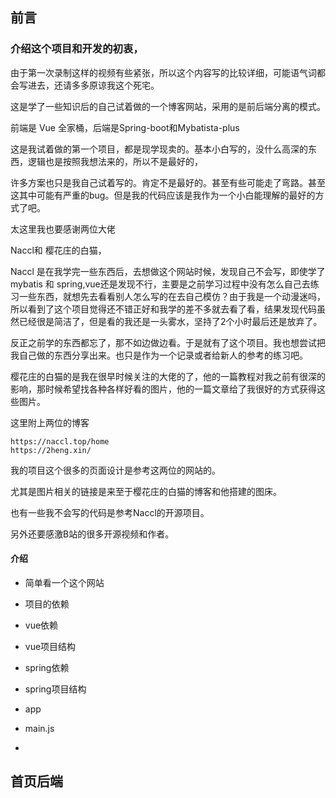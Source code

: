 ## 前言

### 介绍这个项目和开发的初衷，

由于第一次录制这样的视频有些紧张，所以这个内容写的比较详细，可能语气词都会写进去，还请多多原谅我这个死宅。

这是学了一些知识后的自己试着做的一个博客网站，采用的是前后端分离的模式。

前端是 Vue 全家桶，后端是Spring-boot和Mybatista-plus

这是我试着做的第一个项目，都是现学现卖的。基本小白写的，没什么高深的东西，逻辑也是按照我想法来的，所以不是最好的，

许多方案也只是我自己试着写的。肯定不是最好的。甚至有些可能走了弯路。甚至这其中可能有严重的bug。但是我的代码应该是我作为一个小白能理解的最好的方式了吧。

太这里我也要感谢两位大佬

Naccl和 樱花庄的白猫，

Naccl 是在我学完一些东西后，去想做这个网站时候，发现自己不会写，即使学了mybatis 和 spring,vue还是发现不行，主要是之前学习过程中没有怎么自己去练习一些东西，就想先去看看别人怎么写的在去自己模仿？由于我是一个动漫迷吗，所以看到了这个项目觉得还不错正好和我学的差不多就去看了看，结果发现代码虽然已经很是简洁了，但是看的我还是一头雾水，坚持了2个小时最后还是放弃了。

反正之前学的东西都忘了，那不如边做边看。于是就有了这个项目。我也想尝试把我自己做的东西分享出来。也只是作为一个记录或者给新人的参考的练习吧。

樱花庄的白猫的是我在很早时候关注的大佬的了，他的一篇教程对我之前有很深的影响，那时候希望找各种各样好看的图片，他的一篇文章给了我很好的方式获得这些图片。

这里附上两位的博客

```url
https://naccl.top/home
https://2heng.xin/
```

我的项目这个很多的页面设计是参考这两位的网站的。

尤其是图片相关的链接是来至于樱花庄的白猫的博客和他搭建的图床。

也有一些我不会写的代码是参考Naccl的开源项目。

另外还要感激B站的很多开源视频和作者。

#### 介绍

- 简单看一个这个网站

- 项目的依赖

- vue依赖
- vue项目结构

- spring依赖
- spring项目结构

- app
- main.js
- 

##  首页后端
